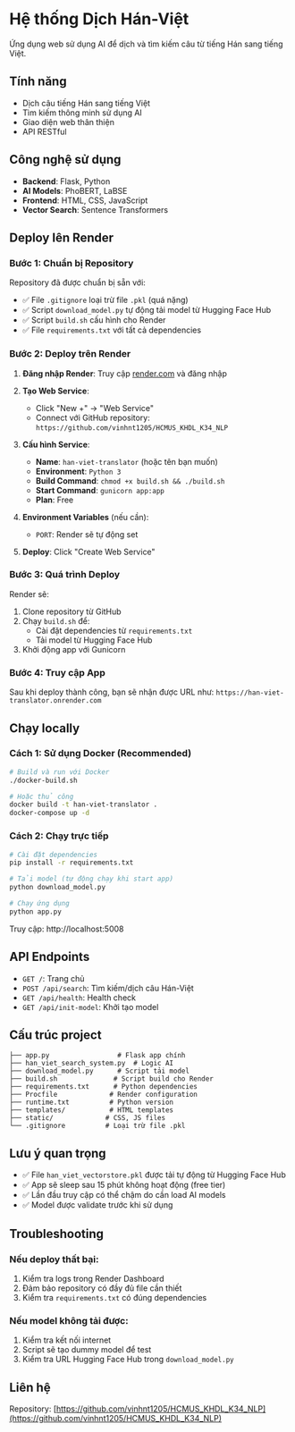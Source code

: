 # Hệ thống Dịch Hán-Việt

Ứng dụng web sử dụng AI để dịch và tìm kiếm câu từ tiếng Hán sang tiếng Việt.

## Tính năng

* Dịch câu tiếng Hán sang tiếng Việt
* Tìm kiếm thông minh sử dụng AI
* Giao diện web thân thiện
* API RESTful

## Công nghệ sử dụng

* **Backend**: Flask, Python
* **AI Models**: PhoBERT, LaBSE
* **Frontend**: HTML, CSS, JavaScript
* **Vector Search**: Sentence Transformers

## Deploy lên Render

### Bước 1: Chuẩn bị Repository

Repository đã được chuẩn bị sẵn với:
- ✅ File `.gitignore` loại trừ file `.pkl` (quá nặng)
- ✅ Script `download_model.py` tự động tải model từ Hugging Face Hub
- ✅ Script `build.sh` cấu hình cho Render
- ✅ File `requirements.txt` với tất cả dependencies

### Bước 2: Deploy trên Render

1. **Đăng nhập Render**: Truy cập [render.com](https://render.com) và đăng nhập

2. **Tạo Web Service**:
   - Click "New +" → "Web Service"
   - Connect với GitHub repository: `https://github.com/vinhnt1205/HCMUS_KHDL_K34_NLP`

3. **Cấu hình Service**:
   - **Name**: `han-viet-translator` (hoặc tên bạn muốn)
   - **Environment**: `Python 3`
   - **Build Command**: `chmod +x build.sh && ./build.sh`
   - **Start Command**: `gunicorn app:app`
   - **Plan**: Free

4. **Environment Variables** (nếu cần):
   - `PORT`: Render sẽ tự động set

5. **Deploy**: Click "Create Web Service"

### Bước 3: Quá trình Deploy

Render sẽ:
1. Clone repository từ GitHub
2. Chạy `build.sh` để:
   - Cài đặt dependencies từ `requirements.txt`
   - Tải model từ Hugging Face Hub
3. Khởi động app với Gunicorn

### Bước 4: Truy cập App

Sau khi deploy thành công, bạn sẽ nhận được URL như:
`https://han-viet-translator.onrender.com`

## Chạy locally

### Cách 1: Sử dụng Docker (Recommended)
```bash
# Build và run với Docker
./docker-build.sh

# Hoặc thủ công
docker build -t han-viet-translator .
docker-compose up -d
```

### Cách 2: Chạy trực tiếp
```bash
# Cài đặt dependencies
pip install -r requirements.txt

# Tải model (tự động chạy khi start app)
python download_model.py

# Chạy ứng dụng
python app.py
```

Truy cập: http://localhost:5008

## API Endpoints

* `GET /`: Trang chủ
* `POST /api/search`: Tìm kiếm/dịch câu Hán-Việt
* `GET /api/health`: Health check
* `GET /api/init-model`: Khởi tạo model

## Cấu trúc project

```
├── app.py                 # Flask app chính
├── han_viet_search_system.py  # Logic AI
├── download_model.py      # Script tải model
├── build.sh              # Script build cho Render
├── requirements.txt      # Python dependencies
├── Procfile             # Render configuration
├── runtime.txt          # Python version
├── templates/           # HTML templates
├── static/             # CSS, JS files
└── .gitignore          # Loại trừ file .pkl
```

## Lưu ý quan trọng

* ✅ File `han_viet_vectorstore.pkl` được tải tự động từ Hugging Face Hub
* ✅ App sẽ sleep sau 15 phút không hoạt động (free tier)
* ✅ Lần đầu truy cập có thể chậm do cần load AI models
* ✅ Model được validate trước khi sử dụng

## Troubleshooting

### Nếu deploy thất bại:
1. Kiểm tra logs trong Render Dashboard
2. Đảm bảo repository có đầy đủ file cần thiết
3. Kiểm tra `requirements.txt` có đúng dependencies

### Nếu model không tải được:
1. Kiểm tra kết nối internet
2. Script sẽ tạo dummy model để test
3. Kiểm tra URL Hugging Face Hub trong `download_model.py`

## Liên hệ

Repository: [https://github.com/vinhnt1205/HCMUS_KHDL_K34_NLP](https://github.com/vinhnt1205/HCMUS_KHDL_K34_NLP) 